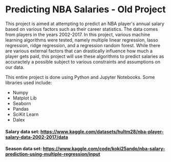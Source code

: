 # Predicting NBA Salaries - Old Project

This project is aimed at attempting to predict an NBA player's annual salary based on various factors such as their career statistics. The data comes from players in the years 2002-2017. In this project, various machine learning algorithms were tested, namely multiple linear regression, lasso regression, ridge regression, and a regression random forest. While there are various external factors that can drastically influence how much a player gets paid, this project will use these algorithms to predict salaries as accuractely a possible subject to various constraints and assumptions on our data.

This entire project is done using Python and Jupyter Notebooks. Some libraries used include:
- Numpy
- Matplot Lib
- Seaborn
- Pandas
- SciKit Learn
- Dalex

#### Salary data set: https://www.kaggle.com/datasets/hultm28/nba-player-salary-data-2002-2017/data
#### Season data set: https://www.kaggle.com/code/koki25ando/nba-salary-prediction-using-multiple-regression/input

